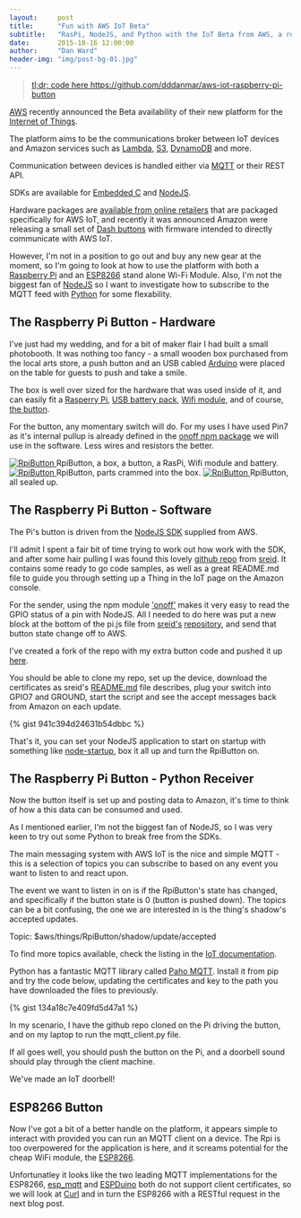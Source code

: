 ```yaml
---
layout:     post
title:      "Fun with AWS IoT Beta"
subtitle:   "RasPi, NodeJS, and Python with the IoT Beta from AWS, a round the world doorbell."
date:       2015-10-16 12:00:00
author:     "Dan Ward"
header-img: "img/post-bg-01.jpg"
---
```


<blockquote><a href="https://github.com/dddanmar/aws-iot-raspberry-pi-button">tl;dr; code here https://github.com/dddanmar/aws-iot-raspberry-pi-button</a></blockquote>


<p><a href="https://aws.amazon.com">AWS</a> recently announced the Beta availability of their new platform for the <a href="http://aws.amazon.com/iot/">Internet of Things</a>.</p>

<p>The platform aims to be the communications broker between IoT devices and Amazon services such as <a href="https://aws.amazon.com/lambda">Lambda</a>, <a href="https://aws.amazon.com/s3">S3</a>, <a href="https://aws.amazon.com/dynamodb">DynamoDB</a> and more.</p>

<p>Communication between devices is handled either via <a href="http://mqtt.org/">MQTT</a> or their REST API.</p>

<p>SDKs are available for <a href="https://github.com/aws/aws-iot-device-sdk-embedded-C">Embedded C</a> and <a href="https://github.com/aws/aws-iot-device-sdk-js">NodeJS</a>.</p>

<p>Hardware packages are <a href="https://aws.amazon.com/partners/iot-hardware/">available from online retailers</a> that are packaged specifically for AWS IoT, and recently it was announced Amazon were releasing a small set of <a href="https://aws.amazon.com/iot/button/">Dash buttons</a> with firmware intended to directly communicate with AWS IoT.</p>

<p>However, I'm not in a position to go out and buy any new gear at the moment, so I'm going to look at how to use the platform with both a <a href="https://www.raspberrypi.org/">Raspberry Pi</a> and an <a href="http://www.esp8266.com/">ESP8266</a> stand alone Wi-Fi Module. Also, I'm not the biggest fan of <a href="https://nodejs.org/en/">NodeJS</a> so I want to investigate how to subscribe to the MQTT feed with <a href="https://www.python.org/">Python</a> for some flexability.</p>

<h2 class="section-heading">The Raspberry Pi Button - Hardware</h2>

<p>I've just had my wedding, and for a bit of maker flair I had built a small photobooth. It was nothing too fancy - a small wooden box purchased from the local arts store, a push button and an USB cabled <a href="https://www.arduino.cc/">Arduino</a> were placed on the table for guests to push and take a smile.</p>

 <p>The box is well over sized for the hardware that was used inside of it, and can easily fit a <A href="http://raspberry.piaustralia.com.au/products/raspberry-pi-2-model-b">Rasperry Pi</a>, <A href="http://www.jaycar.com.au/Sight-%26-Sound-Personal/MP3-iPod-Accessories/MP3-iPod-Accessories/5000mAh-Portable-Rechargeable-Power-Bank/p/MB3724">USB battery pack</a>, <a href="http://www.jaycar.com.au/IT-Products/Networking/Wireless-Hardware-%26-Accessories/N150-Nano-USB-2-0-Wireless-Network-Adaptor/p/YN8309">Wifi module</a>, and of course, <a href="http://www.jaycar.com.au/Electromechanical-Components/Switches/Pushbutton/SWITCH-PUSH-WATPRF-MOM-SPST-5ADC-D%3D30MM/p/SP0732">the button</a>.</p>

 <p>For the button, any momentary switch will do. For my uses I have used Pin7 as it's internal pullup is already defined in the <a href="https://www.npmjs.com/package/onoff">onoff npm package</a> we will use in the software. Less wires and resistors the better.</p>

<a href="#">
    <img src="{{ site.baseurl }}/img/rpi-button-01.jpg" alt="RpiButton">
</a>
<span class="caption text-muted">RpiButton, a box, a button, a RasPi, Wifi module and battery.</span>

<a href="#">
    <img src="{{ site.baseurl }}/img/rpi-button-03.jpg" alt="RpiButton">
</a>
<span class="caption text-muted">RpiButton, parts crammed into the box.</span>
<a href="#">
    <img src="{{ site.baseurl }}/img/rpi-button-02.jpg" alt="RpiButton">
</a>
<span class="caption text-muted">RpiButton, all sealed up.</span>

<h2 class="section-heading">The Raspberry Pi Button - Software</h2>
<p>The Pi's button is driven from the <a href="https://github.com/aws/aws-iot-device-sdk-js">NodeJS SDK</a> supplied from AWS.</p>

<p>I'll admit I spent a fair bit of time trying to work out how work with the SDK, and after some hair pulling I was found this lovely <a href="https://github.com/sreid/aws-iot-raspberry-pi-how-to">github repo</a> from <a href="https://github.com/sreid/">sreid</a>. It contains some ready to go code samples, as well as a great README.md file to guide you through setting up a Thing in the IoT page on the Amazon console.</p>

<p>For the sender, using the npm module <a href="https://www.npmjs.com/package/onoff">'onoff'</a> makes it very easy to read the GPIO status of a pin with NodeJS. All I needed to do here was put a new block at the bottom of the pi.js file from <a href="https://github.com/sreid">sreid's</a> <a href="https://github.com/sreid/aws-iot-raspberry-pi-how-to">repository</a>, and send that button state change off to AWS.</p>

<p>I've created a fork of the repo with my extra button code and pushed it up <a href="https://github.com/dddanmar/aws-iot-raspberry-pi-button">here</a>. </p>

<p>You should be able to clone my repo, set up the device, download the certificates as sreid's <A href="https://github.com/sreid/aws-iot-raspberry-pi-how-to/blob/master/README.md">README.md</a> file describes, plug your switch into GPIO7 and GROUND, start the script and see the accept messages back from Amazon on each update.</p>

<p>{% gist 941c394d24631b54dbbc %}</p>

<p>That's it, you can set your NodeJS application to start on startup with something like <a href="https://github.com/chovy/node-startup">node-startup</a>, box it all up and turn the RpiButton on.</p>

<h2 class="section-heading">The Raspberry Pi Button - Python Receiver</h2>

<p>Now the button itself is set up and posting data to Amazon, it's time to think of how a this data can be consumed and used.</p>

<p>As I mentioned earlier, I'm not the biggest fan of NodeJS, so I was very keen to try out some Python to break free from the SDKs.</p>

<p>The main messaging system with AWS IoT is the nice and simple MQTT - this is a selection of topics you can subscribe to based on any event you want to listen to and react upon.</p>

<p>The event we want to listen in on is if the RpiButton's state has changed, and specifically if the button state is 0 (button is pushed down). The topics can be a bit confusing, the one we are interested in is the thing's shadow's accepted updates.</p>
<p>Topic: $aws/things/RpiButton/shadow/update/accepted</p>
<p>To find more topics available, check the listing in the <a href="http://docs.aws.amazon.com/iot/latest/developerguide/thing-shadow-mqtt.html">IoT documentation</a>.</p>

<p>Python has a fantastic MQTT library called <a href="https://pypi.python.org/pypi/paho-mqtt/1.1">Paho MQTT</a>. Install it from pip and try the code below, updating the certificates and key to the path you have downloaded the files to previously.</p>
<p>{% gist 134a18c7e409fd5d47a1 %}</p>
<p>In my scenario, I have the github repo cloned on the Pi driving the button, and on my laptop to run the mqtt_client.py file.</p>
<p>If all goes well, you should push the button on the Pi, and a doorbell sound should play through the client machine.</p>
<p>We've made an IoT doorbell!</p>

<h2 class="section-heading">ESP8266 Button</h2>

<p>Now I've got a bit of a better handle on the platform, it appears simple to interact with provided you can run an MQTT client on a device. The Rpi is too overpowered for the application is here, and it screams potential for the cheap WiFi module, the <a href="http://esp8266.com">ESP8266</a>.</p>

<p>Unfortunatley it looks like the two leading MQTT implementations for the ESP8266, <a href="https://github.com/tuanpmt/esp_mqtt">esp_mqtt</a> and <a href="https://www.arduino.cc/">ESPDuino</a> both do not support client certificates, so we will look at <a href="https://www.arduino.cc/">Curl</a> and in turn the ESP8266 with a RESTful request in the next blog post.</p>

